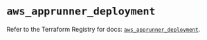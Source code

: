 # `aws_apprunner_deployment`

Refer to the Terraform Registry for docs: [`aws_apprunner_deployment`](https://registry.terraform.io/providers/hashicorp/aws/5.48.0/docs/resources/apprunner_deployment).
